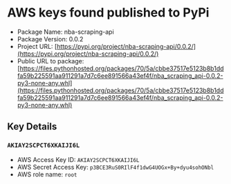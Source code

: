 # AWS keys found published to PyPi

* Package Name: nba-scraping-api
* Package Version: 0.0.2
* Project URL: [https://pypi.org/project/nba-scraping-api/0.0.2/](https://pypi.org/project/nba-scraping-api/0.0.2/)
* Public URL to package: [https://files.pythonhosted.org/packages/70/5a/cbbe37517e5123b8b1ddfa59b225591aa911291a7d7c6ee891566a43ef4f/nba_scraping_api-0.0.2-py3-none-any.whl](https://files.pythonhosted.org/packages/70/5a/cbbe37517e5123b8b1ddfa59b225591aa911291a7d7c6ee891566a43ef4f/nba_scraping_api-0.0.2-py3-none-any.whl)

## Key Details
### `AKIAY2SCPCT6XKAIJI6L`

* AWS Access Key ID: `AKIAY2SCPCT6XKAIJI6L`
* AWS Secret Access Key: `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` 
* AWS role name: `root`
